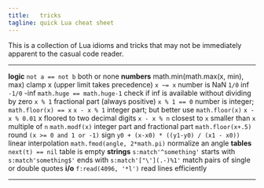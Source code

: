 ```yaml
---
title:   tricks
tagline: quick Lua cheat sheet
---
```


This is a collection of Lua idioms and tricks that may not be immediately apparent to the casual code reader.

------------------------------------------- -------------------------------------------
__logic__
`not a == not b`                            both or none
__numbers__
math.min(math.max(x, min), max)             clamp x (upper limit takes precedence)
`x ~= x`                                    number is NaN
`1/0`                                       inf
`-1/0`                                      -inf
`math.huge == math.huge-1`                  check if inf is available without dividing by zero
`x % 1`                                     fractional part (always positive)
`x % 1 == 0`                                number is integer; `math.floor(x) == x`
`x - x % 1`                                 integer part; but better use `math.floor(x)`
`x - x % 0.01`                              x floored to two decimal digits
`x - x % n`                                 closest to `x` smaller than `x` multiple of `n`
`math.modf(x)`                              integer part and fractional part
`math.floor(x+.5)`                          round
`(x >= 0 and 1 or -1)`                      sign
`y0 + (x-x0) * ((y1-y0) / (x1 - x0))`       linear interpolation
`math.fmod(angle, 2*math.pi)`               normalize an angle
__tables__
`next(t) == nil`                            table is empty
__strings__
`s:match'^something'`                       starts with
`s:match'something$'`                       ends with
`s:match'["\'](.-)%1'`                      match pairs of single or double quotes
__i/o__
`f:read(4096, '*l')`                        read lines efficiently
------------------------------------------- -------------------------------------------

